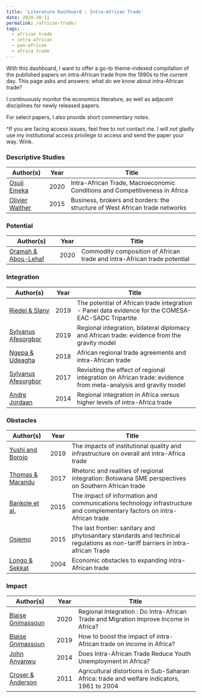 ```yaml
---
title: 'Literature Dashboard : Intra-African Trade'
date: 2020-10-11
permalink: /african-trade/
tags:
  - african trade
  - intra-african
  - pan-african
  - africa trade
---
```



With this dashboard, I want to offer a go-to theme-indexed compilation of the published papers on intra-African trade from the 1990s to the current day. This page asks and answers: what do we know about intra-African trade? 

I continuously monitor the economics literature, as well as adjacent disciplines for newly released papers. 

For select papers, I also provide short commentary notes. 

^If you are facing access issues, feel free to _not_ contact me. I will _not_ gladly use my institutional access privilege to access and send the paper your way. Wink.  

### Descriptive Studies 

| Author(s)               | Year   |  Title                                                                                              | 
| ----------------------- | ------ | --------------------------------------------------------------------------------------------------- |
| [Osuji Emeka](#)        | 2020   | Intra-African Trade, Macroeconomic Conditions and Competitiveness in Africa                         |     
| [Olivier Walther](#)    | 2015   | Business, brokers and borders: the structure of West African trade networks                         |


### Potential 
| Author(s)               | Year   |  Title                                                                                              | 
| ----------------------- | ------ | --------------------------------------------------------------------------------------------------- |
| [Oramah & Abou-Lehaf](#)| 2020   | Commodity composition of African trade and intra-African trade potential                            |  

### Integration

| Author(s)                 | Year   |  Title                                                                                                               | 
| ------------------------- | ------ | -------------------------------------------------------------------------------------------------------------------- |
| [Riedel & Slany](#)       | 2019   | The potential of African trade integration - Panel data evidence for the COMESA-EAC-SADC Tripartite                  |
| [Sylvanus Afesorgbor](#)  | 2019   | Regional integration, bilateral diplomacy and African trade: evidence from the gravity model                         |
| [Ngepa & Udeagha](#)      | 2018   | African regional trade agreements and intra-African trade                                                            |
| [Sylvanus Afesorgbor](#)  | 2017   | Revisiting the effect of regional integration on African trade: evidence from meta-analysis and gravity model        |
| [Andre Jordaan](#)        | 2014   | Regional integration in Africa versus higher levels of intra-Africa trade                                            |



### Obstacles

| Author(s)                 | Year   |  Title                                                                                                                          |
| ------------------------- | ------ | ------------------------------------------------------------------------------------------------------------------------------- |                      
| [Yushi and Borojo](#)     | 2019   | The impacts of institutional quality and infrastructure on overall ant intra-Africa trade                                       |
| [Thomas & Marandu](#)     | 2017   | Rhetoric and realities of regional integration: Botswana SME perspectives on Southern African trade                             |
| [Bankole et al.](#)       | 2015   | The impact of information and communications technology infrastructure and complementary factors on intra-African trade         |
| [Osiemo](#)               | 2015   | The last frontier: sanitary and phytosanitary standards and technical regulations as non-tariff barriers in intra-african Trade |
| [Longo & Sekkat](#)       | 2004   | Economic obstacles to expanding intra-African trade                                                                             |


### Impact

| Author(s)                  | Year   |  Title                                                                                     |
| -------------------------- | ------ | ------------------------------------------------------------------------------------------ |
| [Blaise Gnimassoun](#)     | 2020   | Regional Integration : Do Intra-African Trade and Migration Improve Income in Africa?      |                       
| [Blaise Gnimassoun](#)     | 2019   | How to boost the impact of intra-African trade on income in Africa?                        |
| [John Anyanwu](#)          | 2014   | Does Intra-African Trade Reduce Youth Unemployment in Africa?                              |
| [Croser & Anderson](#)     | 2011   | Agricultural distortions in Sub-Saharan Africa: trade and welfare indicators, 1961 to 2004 |

